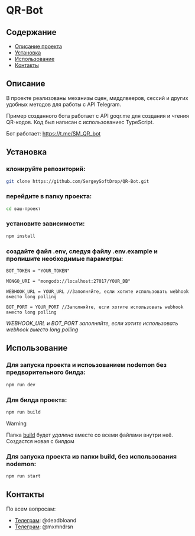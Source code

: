 # QR-Bot

## Содержание

- [Описание проекта](#описание)
- [Установка](#установка)
- [Использование](#использование)
- [Контакты](#контакты)


## Описание

В проекте реализованы механизы сцен, миддлвееров, сессий и других удобных методов для работы с API Telegram.

Пример созданного бота работает с API goqr.me для создания и чтения QR-кодов. Код был написан с использованиес TypeScript.

Бот работает: https://t.me/SM_QR_bot


## Установка

### клонируйте репозиторий:
```bash
git clone https://github.com/SergeySoftDrop/QR-Bot.git
```

### перейдите в папку проекта:
```bash
cd ваш-проект
```

### установите зависимости:
```bash
npm install
```

### создайте файл .env, следуя файлу .env.example и пропишите необходимые параметры:
```env
BOT_TOKEN = "YOUR_TOKEN"

MONGO_URI = "mongodb://localhost:27017/YOUR_DB"

WEBHOOK_URL = YOUR_URL //Заполняйте, если хотите использовать webhook вместо long polling

BOT_PORT = YOUR_PORT //Заполняйте, если хотите использовать webhook вместо long polling

```
_WEBHOOK_URL и BOT_PORT заполняйте, если хотите использовать webhook вместо long polling_


## Использование

### Для запуска проекта и испоьзованием nodemon без предворительного билда:

```bash
npm run dev
```

### Для билда проекта:

```bash
npm run build
```

> [!WARNING]
> Папка [build](build) будет _удалена_ вместе со всеми файлами внутри неё. Создастся новая с билдом

### Для запуска проекта из папки build, без использования nodemon:

```bash
npm run start
```


## Контакты

По всем вопросам:
- [Телеграм](https://t.me/deadbloand): @deadbloand
- [Телеграм](https://t.me/mxmndrsn): @mxmndrsn
